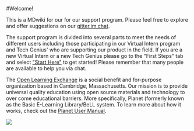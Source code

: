 #Welcome!

This is a MDwiki for our for our support program. Please feel free to explore and offer suggestions on our [gitter.im chat](https://gitter.im/open-learning-exchange/chat). 

The support program is divided into several parts to meet the needs of different users including those participating in our Virtual Intern program and Tech Genius' who are supporting our product in the field. If you are a new Virtual Intern or a new Tech Genius please go to the "First Steps" tab and select ["Start Here"](pages/interns/in-firststeps.md) to get started! Please remember that many people are available to help you via chat. 

The [Open Learning Exchange](http://www.ole.org/) is a social benefit and for-purpose organization based in Cambridge, Massachusetts. Our mission is to provide universal quality education using open source materials and technology to over come educational barriers. More specifically, Planet (formerly known as the Basic E-Learning Library/BeLL system. To learn more about how it works, check out the [Planet User Manual](http://open-learning-exchange.github.io/#!pages/techgenius/-tg-planet-user-manual.md).

![](pages/uploads/images/OLEInternational.png)
